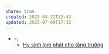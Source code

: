 ```yaml
---
share: true
created: 2025-04-22T12:43
updated: 2025-07-09T17:32
---
```

- \-: 
    - [Hy sinh lạm phát cho tăng trưởng](../../%F0%9F%93%9CT%C3%A0i%20nguy%C3%AAn/Lu%E1%BA%ADt,%20qu%E1%BA%A3n%20l%C3%BD%20nh%C3%A0%20n%C6%B0%E1%BB%9Bc/Ch%C3%ADnh%20s%C3%A1ch%20kinh%20t%E1%BA%BF/Hy%20sinh%20l%E1%BA%A1m%20ph%C3%A1t%20cho%20t%C4%83ng%20tr%C6%B0%E1%BB%9Fng.md)


